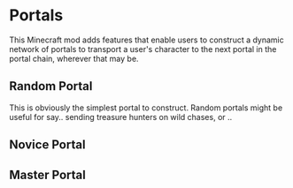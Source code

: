 # Portals

This Minecraft mod adds features that enable users to construct a dynamic
network of portals to transport a user's character to the next portal in the
portal chain, wherever that may be.

## Random Portal

This is obviously the simplest portal to construct. Random portals might be
useful for say.. sending treasure hunters on wild chases, or ..

## Novice Portal

## Master Portal

